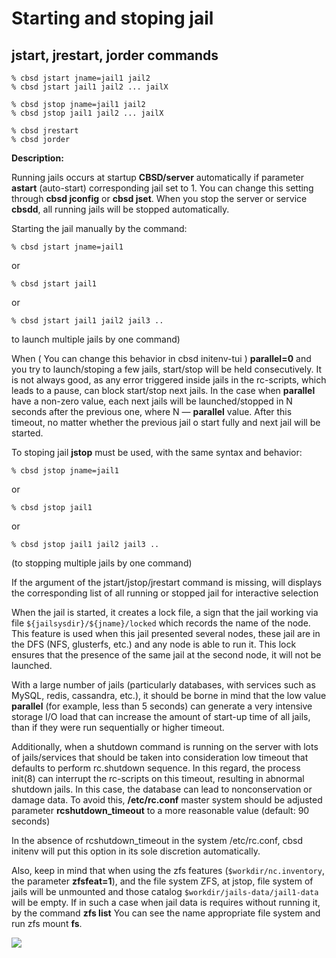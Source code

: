 # Starting and stoping jail

## jstart, jrestart, jorder commands

```
% cbsd jstart jname=jail1 jail2
% cbsd jstart jail1 jail2 ... jailX

% cbsd jstop jname=jail1 jail2
% cbsd jstop jail1 jail2 ... jailX

% cbsd jrestart
% cbsd jorder
```

**Description:**

Running jails occurs at startup **CBSD/server** automatically if parameter **astart** (auto-start) corresponding jail set to 1. You can change this setting through **cbsd jconfig** or **cbsd jset**. When you stop the server or service **cbsdd**, all running jails will be stopped automatically.

Starting the jail manually by the command:

```
% cbsd jstart jname=jail1
```
or

```
% cbsd jstart jail1
```

or

```
% cbsd jstart jail1 jail2 jail3 ..
```

to launch multiple jails by one command)

When ( You can change this behavior in cbsd initenv-tui ) **parallel=0** and you try to launch/stoping a few jails, start/stop will be held consecutively. It is not always good, as any error triggered inside jails in the rc-scripts, which leads to a pause, can block start/stop next jails. In the case when **parallel** have a non-zero value, each next jails will be launched/stopped in N seconds after the previous one, where N — **parallel** value. After this timeout, no matter whether the previous jail o start fully and next jail will be started.

To stoping jail **jstop** must be used, with the same syntax and behavior:

```
% cbsd jstop jname=jail1
```
or

```
% cbsd jstop jail1
```
or

```
% cbsd jstop jail1 jail2 jail3 ..
```

(to stopping multiple jails by one command)

If the argument of the jstart/jstop/jrestart command is missing, will displays the corresponding list of all running or stopped jail for interactive selection

When the jail is started, it creates a lock file, a sign that the jail working via file `${jailsysdir}/${jname}/locked` which records the name of the node. This feature is used when this jail presented several nodes, these jail are in the DFS (NFS, glusterfs, etc.) and any node is able to run it. This lock ensures that the presence of the same jail at the second node, it will not be launched.

With a large number of jails (particularly databases, with services such as MySQL, redis, cassandra, etc.), it should be borne in mind that the low value **parallel** (for example, less than 5 seconds) can generate a very intensive storage I/O load that can increase the amount of start-up time of all jails, than if they were run sequentially or higher timeout.

Additionally, when a shutdown command is running on the server with lots of jails/services that should be taken into consideration low timeout that defaults to perform rc.shutdown sequence. In this regard, the process init(8) can interrupt the rc-scripts on this timeout, resulting in abnormal shutdown jails. In this case, the database can lead to nonconservation or damage data. To avoid this, **/etc/rc.conf** master system should be adjusted parameter **rcshutdown_timeout** to a more reasonable value (default: 90 seconds)

In the absence of rcshutdown_timeout in the system /etc/rc.conf, cbsd initenv will put this option in its sole discretion automatically.

Also, keep in mind that when using the zfs features (`$workdir/nc.inventory`, the parameter **zfsfeat=1**), and the file system ZFS, at jstop, file system of jails will be unmounted and those catalog `$workdir/jails-data/jail1-data` will be empty. If in such a case when jail data is requires without running it, by the command **zfs list** You can see the name appropriate file system and run zfs mount **fs**.

![](/gif/jstart.gif)

